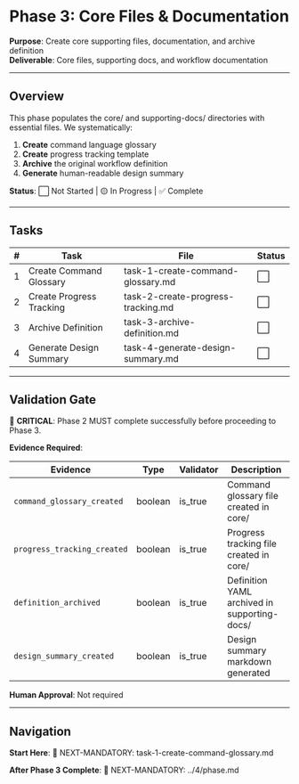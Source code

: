# Phase 3: Core Files & Documentation

**Purpose**: Create core supporting files, documentation, and archive definition  
**Deliverable**: Core files, supporting docs, and workflow documentation

---

## Overview

This phase populates the core/ and supporting-docs/ directories with essential files. We systematically:

1. **Create** command language glossary
2. **Create** progress tracking template
3. **Archive** the original workflow definition
4. **Generate** human-readable design summary

**Status**: ⬜ Not Started | 🟡 In Progress | ✅ Complete

---

## Tasks

| # | Task | File | Status |
|---|------|------|--------|
| 1 | Create Command Glossary | task-1-create-command-glossary.md | ⬜ |
| 2 | Create Progress Tracking | task-2-create-progress-tracking.md | ⬜ |
| 3 | Archive Definition | task-3-archive-definition.md | ⬜ |
| 4 | Generate Design Summary | task-4-generate-design-summary.md | ⬜ |

---

## Validation Gate

🚨 **CRITICAL**: Phase 2 MUST complete successfully before proceeding to Phase 3.

**Evidence Required**:

| Evidence | Type | Validator | Description |
|----------|------|-----------|-------------|
| `command_glossary_created` | boolean | is_true | Command glossary file created in core/ |
| `progress_tracking_created` | boolean | is_true | Progress tracking file created in core/ |
| `definition_archived` | boolean | is_true | Definition YAML archived in supporting-docs/ |
| `design_summary_created` | boolean | is_true | Design summary markdown generated |

**Human Approval**: Not required

---

## Navigation

**Start Here**: 🎯 NEXT-MANDATORY: task-1-create-command-glossary.md

**After Phase 3 Complete**: 🎯 NEXT-MANDATORY: ../4/phase.md

